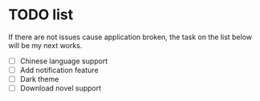 # TODO list

If there are not issues cause application broken, the task on the list below will be my next works.

- [ ] Chinese language support
- [ ] Add notification feature
- [ ] Dark theme
- [ ] Download novel support
